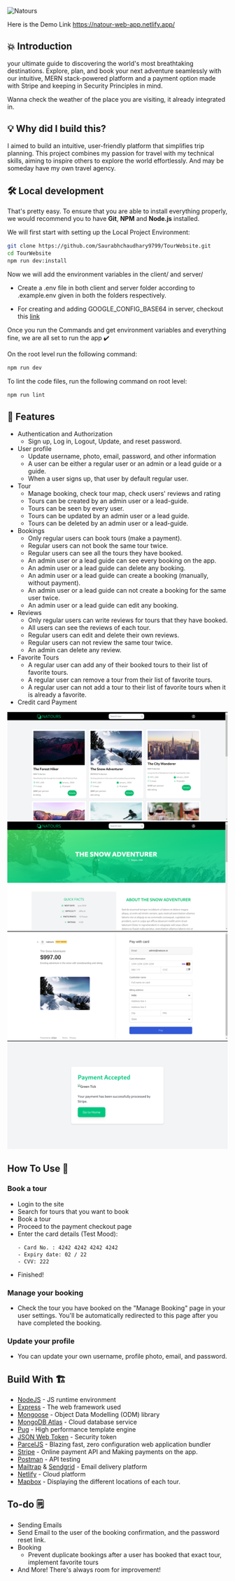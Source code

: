 ![Natours](https://github.com/Saurabhchaudhary9799/TourWebsite/assets/98949780/45a311a1-f1ba-4c5c-8d83-1ee5eb94aa02)

Here is the Demo Link https://natour-web-app.netlify.app/



## 💥 Introduction

 your ultimate guide to discovering the world's most breathtaking destinations. Explore, plan, and book your next adventure seamlessly with our intuitive, MERN stack-powered platform and a payment option made with Stripe and keeping in Security Principles in mind.

Wanna check the weather of the place you are visiting, it already integrated in.

## 💡 Why did I build this?

I aimed to build an intuitive, user-friendly platform that simplifies trip planning. This project combines my passion for travel with my technical skills, aiming to inspire others to explore the world effortlessly. And may be someday have my own travel agency.

## 🛠️ Local development

That's pretty easy. To ensure that you are able to install everything properly, we would recommend you to have <b>Git</b>, <b>NPM</b> and <b>Node.js</b> installed.

We will first start with setting up the Local Project Environment:

```sh
git clone https://github.com/Saurabhchaudhary9799/TourWebsite.git
cd TourWebsite
npm run dev:install
```
Now we will add the environment variables in the client/ and server/

 - Create a .env file in both client and server folder according to .example.env given in both the folders respectively.

 - For creating and adding GOOGLE_CONFIG_BASE64 in server, checkout this [link](https://newbedev.com/deploying-firebase-app-with-service-account-to-heroku-environment-variables-with-dotenv)

Once you run the Commands and get environment variables and everything fine, we are all set to run the app ✔️

On the root level run the following command:

```sh
npm run dev
```

To lint the code files, run the following command on root level:

```sh
npm run lint
```

## 🥁 Features

- Authentication and Authorization
  - Sign up, Log in, Logout, Update, and reset password.
- User profile
  - Update username, photo, email, password, and other information
  - A user can be either a regular user or an admin or a lead guide or a guide.
  - When a user signs up, that user by default regular user.
- Tour
  - Manage booking, check tour map, check users' reviews and rating
  - Tours can be created by an admin user or a lead-guide.
  - Tours can be seen by every user.
  - Tours can be updated by an admin user or a lead guide.
  - Tours can be deleted by an admin user or a lead-guide.
- Bookings
  - Only regular users can book tours (make a payment).
  - Regular users can not book the same tour twice.
  - Regular users can see all the tours they have booked.
  - An admin user or a lead guide can see every booking on the app.
  - An admin user or a lead guide can delete any booking.
  - An admin user or a lead guide can create a booking (manually, without payment).
  - An admin user or a lead guide can not create a booking for the same user twice.
  - An admin user or a lead guide can edit any booking.
- Reviews
  - Only regular users can write reviews for tours that they have booked.
  - All users can see the reviews of each tour.
  - Regular users can edit and delete their own reviews.
  - Regular users can not review the same tour twice.
  - An admin can delete any review.
- Favorite Tours
  - A regular user can add any of their booked tours to their list of favorite tours.
  - A regular user can remove a tour from their list of favorite tours.
  - A regular user can not add a tour to their list of favorite tours when it is already a favorite.
- Credit card Payment

![Natours](https://github.com/Saurabhchaudhary9799/TourWebsite/blob/master/Client/public/img/Screenshot%20from%202024-05-24%2012-39-56.png)
![Natours](https://github.com/Saurabhchaudhary9799/TourWebsite/blob/master/Client/public/img/Screenshot%20from%202024-05-24%2012-40-12.png)
![Natours](https://github.com/Saurabhchaudhary9799/TourWebsite/blob/master/Client/public/img/Screenshot%20from%202024-05-24%2012-41-09.png)
![Natours](https://github.com/Saurabhchaudhary9799/TourWebsite/blob/master/Client/public/img/Screenshot%20from%202024-05-24%2012-41-48.png)


## How To Use 🤔

### Book a tour

- Login to the site
- Search for tours that you want to book
- Book a tour
- Proceed to the payment checkout page
- Enter the card details (Test Mood):
  ```
  - Card No. : 4242 4242 4242 4242
  - Expiry date: 02 / 22
  - CVV: 222
  ```
- Finished!

### Manage your booking

- Check the tour you have booked on the "Manage Booking" page in your user settings. You'll be automatically redirected to this
  page after you have completed the booking.

### Update your profile

- You can update your own username, profile photo, email, and password.



## Build With 🏗️

- [NodeJS](https://nodejs.org/en/) - JS runtime environment
- [Express](http://expressjs.com/) - The web framework used
- [Mongoose](https://mongoosejs.com/) - Object Data Modelling (ODM) library
- [MongoDB Atlas](https://www.mongodb.com/cloud/atlas) - Cloud database service
- [Pug](https://pugjs.org/api/getting-started.html) - High performance template engine
- [JSON Web Token](https://jwt.io/) - Security token
- [ParcelJS](https://parceljs.org/) - Blazing fast, zero configuration web application bundler
- [Stripe](https://stripe.com/) - Online payment API and Making payments on the app.
- [Postman](https://www.getpostman.com/) - API testing
- [Mailtrap](https://mailtrap.io/) & [Sendgrid](https://sendgrid.com/) - Email delivery platform
- [Netlify](https://www.netlify.com/) - Cloud platform
- [Mapbox](https://www.mapbox.com/) - Displaying the different locations of each tour.

## To-do 🗒️

-  Sending Emails
  - Send Email to the user of the booking confirmation, and the password reset link.
- Booking
  - Prevent duplicate bookings after a user has booked that exact tour, implement favorite tours
- And More! There's always room for improvement!

